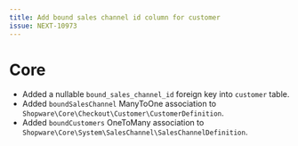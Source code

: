 ```yaml
---
title: Add bound sales channel id column for customer
issue: NEXT-10973
---
```

# Core
*  Added a nullable `bound_sales_channel_id` foreign key into `customer` table.
*  Added `boundSalesChannel` ManyToOne association to `Shopware\Core\Checkout\Customer\CustomerDefinition`.
*  Added `boundCustomers` OneToMany association to `Shopware\Core\System\SalesChannel\SalesChannelDefinition`.
